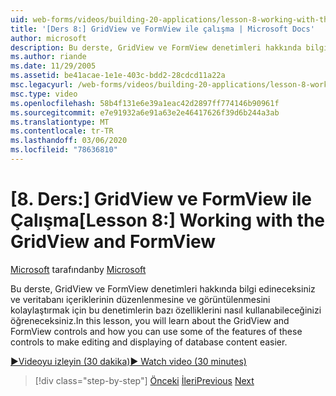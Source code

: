```yaml
---
uid: web-forms/videos/building-20-applications/lesson-8-working-with-the-gridview-and-formview
title: '[Ders 8:] GridView ve FormView ile çalışma | Microsoft Docs'
author: microsoft
description: Bu derste, GridView ve FormView denetimleri hakkında bilgi edineceksiniz ve bu denetimlerin bazı özelliklerini kullanarak Düzenle ve displa yapmak üzere nasıl kullanabileceğinizi öğreneceksiniz...
ms.author: riande
ms.date: 11/29/2005
ms.assetid: be41acae-1e1e-403c-bdd2-28cdcd11a22a
msc.legacyurl: /web-forms/videos/building-20-applications/lesson-8-working-with-the-gridview-and-formview
msc.type: video
ms.openlocfilehash: 58b4f131e6e39a1eac42d2897ff774146b90961f
ms.sourcegitcommit: e7e91932a6e91a63e2e46417626f39d6b244a3ab
ms.translationtype: MT
ms.contentlocale: tr-TR
ms.lasthandoff: 03/06/2020
ms.locfileid: "78636810"
---
```

# <a name="lesson-8-working-with-the-gridview-and-formview"></a><span data-ttu-id="e142f-103">[8. Ders:] GridView ve FormView ile Çalışma</span><span class="sxs-lookup"><span data-stu-id="e142f-103">[Lesson 8:] Working with the GridView and FormView</span></span>

<span data-ttu-id="e142f-104">[Microsoft](https://github.com/microsoft) tarafından</span><span class="sxs-lookup"><span data-stu-id="e142f-104">by [Microsoft](https://github.com/microsoft)</span></span>

<span data-ttu-id="e142f-105">Bu derste, GridView ve FormView denetimleri hakkında bilgi edineceksiniz ve veritabanı içeriklerinin düzenlenmesine ve görüntülenmesini kolaylaştırmak için bu denetimlerin bazı özelliklerini nasıl kullanabileceğinizi öğreneceksiniz.</span><span class="sxs-lookup"><span data-stu-id="e142f-105">In this lesson, you will learn about the GridView and FormView controls and how you can use some of the features of these controls to make editing and displaying of database content easier.</span></span>

[<span data-ttu-id="e142f-106">&#9654;Videoyu izleyin (30 dakika)</span><span class="sxs-lookup"><span data-stu-id="e142f-106">&#9654; Watch video (30 minutes)</span></span>](https://channel9.msdn.com/Blogs/ASP-NET-Site-Videos/lesson-8-working-with-the-gridview-and-formview)

> [!div class="step-by-step"]
> <span data-ttu-id="e142f-107">[Önceki](lesson-7-databinding-to-user-interface-controls.md)
> [İleri](watch-aspnet-development-in-action.md)</span><span class="sxs-lookup"><span data-stu-id="e142f-107">[Previous](lesson-7-databinding-to-user-interface-controls.md)
[Next](watch-aspnet-development-in-action.md)</span></span>
